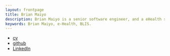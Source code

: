 ```yaml
---
layout: frontpage
title: Brian Maiyo
description: Brian Maiyo is a senior software engineer, and a eHealth systems specialist at @ilabAfrica.
keywords: Brian Maiyo, e-Health, BLIS.
---
```


<div class="navbar">
  <div class="navbar-inner">
      <ul class="nav">
          <li><a target="_blank" href="{{ BASE_PATH }}/assets/brianmaiyocv.pdf">cv</a></li>
          <li><a target="_blank" href="https://github.com/briankip">github</a></li>
          <li><a target="_blank" href="https://www.linkedin.com/in/brian-maiyo-0baa95b4/">LinkedIn</a></li>
      </ul>
  </div>
</div>
